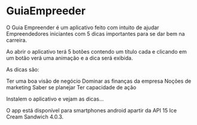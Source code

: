 # GuiaEmpreeder
 O Guia Empreender é um aplicativo feito com intuito de ajudar Empreendedores iniciantes com 5 dicas importantes para se dar bem na carreira.

 Ao abrir o aplicativo  terá 5 botões contendo um título cada e clicando em um botão verá uma animação e a dica será exibida.

 As dicas são:

Ter uma boa visão de negócio
Dominar as finanças da empresa
Noções de marketing
Saber se planejar
Ter capacidade de ação

 Instalem o aplicativo e vejam as dicas…

 O app está disponível para smartphones android apartir da API 15 Ice Cream Sandwich 4.0.3.
